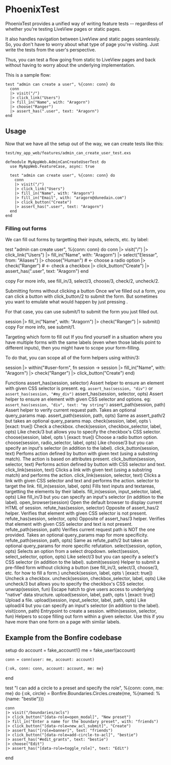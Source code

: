 # PhoenixTest

PhoenixTest provides a unified way of writing feature tests -- regardless of whether you're testing LiveView pages or static pages.

It also handles navigation between LiveView and static pages seamlessly. So, you don't have to worry about what type of page you're visiting. Just write the tests from the user's perspective.

Thus, you can test a flow going from static to LiveView pages and back without having to worry about the underlying implementation.

This is a sample flow:

```
test "admin can create a user", %{conn: conn} do
  conn
  |> visit("/")
  |> click_link("Users")
  |> fill_in("Name", with: "Aragorn")
  |> choose("Ranger")
  |> assert_has(".user", text: "Aragorn")
end
```

## Usage
Now that we have all the setup out of the way, we can create tests like this:

`test/my_app_web/features/admin_can_create_user_test.exs`

```
defmodule MyAppWeb.AdminCanCreateUserTest do
  use MyAppWeb.FeatureCase, async: true

  test "admin can create user", %{conn: conn} do
    conn
    |> visit("/")
    |> click_link("Users")
    |> fill_in("Name", with: "Aragorn")
    |> fill_in("Email", with: "aragorn@dunedain.com")
    |> click_button("Create")
    |> assert_has(".user", text: "Aragorn")
  end
end
```

### Filling out forms
We can fill out forms by targetting their inputs, selects, etc. by label:

test "admin can create user", %{conn: conn} do
  conn
  |> visit("/")
  |> click_link("Users")
  |> fill_in("Name", with: "Aragorn")
  |> select("Elessar", from: "Aliases")
  |> choose("Human") # <- choose a radio option
  |> check("Ranger") # <- check a checkbox
  |> click_button("Create")
  |> assert_has(".user", text: "Aragorn")
end

copy
For more info, see fill_in/3, select/3, choose/3, check/2, uncheck/2.

Submitting forms without clicking a button
Once we've filled out a form, you can click a button with click_button/2 to submit the form. But sometimes you want to emulate what would happen by just pressing <Enter>.

For that case, you can use submit/1 to submit the form you just filled out.

session
|> fill_in("Name", with: "Aragorn")
|> check("Ranger")
|> submit()
copy
For more info, see submit/1.

Targeting which form to fill out
If you find yourself in a situation where you have multiple forms with the same labels (even when those labels point to different inputs), then you might have to scope your form-filling.

To do that, you can scope all of the form helpers using within/3:

session
|> within("#user-form", fn session ->
  session
  |> fill_in("Name", with: "Aragorn")
  |> check("Ranger")
  |> click_button("Create")
end)

Functions
assert_has(session, selector)
Assert helper to ensure an element with given CSS selector is present. eg. `assert_has(session, "div")` or `assert_has(session, "#my_div")`
assert_has(session, selector, opts)
Assert helper to ensure an element with given CSS selector and options. eg: `assert_has(session, "div", text: "my string")`
assert_path(session, path)
Assert helper to verify current request path. Takes an optional query_params map.
assert_path(session, path, opts)
Same as assert_path/2 but takes an optional query_params map.
check(session, label, opts \\ [exact: true])
Check a checkbox.
check(session, checkbox_selector, label, opts)
Like check/3 but allows you to specify the checkbox's CSS selector.
choose(session, label, opts \\ [exact: true])
Choose a radio button option.
choose(session, radio_selector, label, opts)
Like choose/3 but you can specify an input's selector (in addition to the label).
click_button(session, text)
Perfoms action defined by button with given text (using a substring match). The action is based on attributes present.
click_button(session, selector, text)
Performs action defined by button with CSS selector and text.
click_link(session, text)
Clicks a link with given text (using a substring match) and performs the action.
click_link(session, selector, text)
Clicks a link with given CSS selector and text and performs the action. selector to target the link.
fill_in(session, label, opts)
Fills text inputs and textareas, targetting the elements by their labels.
fill_in(session, input_selector, label, opts)
Like fill_in/3 but you can specify an input's selector (in addition to the label).
open_browser(session)
Open the default browser to display current HTML of session.
refute_has(session, selector)
Opposite of assert_has/2 helper. Verifies that element with given CSS selector is not present.
refute_has(session, selector, opts)
Opposite of assert_has/3 helper. Verifies that element with given CSS selector and text is not present.
refute_path(session, path)
Verifies current request path is NOT the one provided. Takes an optional query_params map for more specificity.
refute_path(session, path, opts)
Same as refute_path/2 but takes an optional query_params for more specific refutation.
select(session, option, opts)
Selects an option from a select dropdown.
select(session, select_selector, option, opts)
Like select/3 but you can specify a select's CSS selector (in addition to the label).
submit(session)
Helper to submit a pre-filled form without clicking a button (see fill_in/3, select/3, choose/3, etc. for how to fill a form.)
uncheck(session, label, opts \\ [exact: true])
Uncheck a checkbox.
uncheck(session, checkbox_selector, label, opts)
Like uncheck/3 but allows you to specify the checkbox's CSS selector.
unwrap(session, fun)
Escape hatch to give users access to underlying "native" data structure.
upload(session, label, path, opts \\ [exact: true])
Upload a file.
upload(session, input_selector, label, path, opts)
Like upload/4 but you can specify an input's selector (in addition to the label).
visit(conn, path)
Entrypoint to create a session.
within(session, selector, fun)
Helpers to scope filling out form within a given selector. Use this if you have more than one form on a page with similar labels.


## Example from the Bonfire codebase

  setup do
    account = fake_account!()
    me = fake_user!(account)

    conn = conn(user: me, account: account)

    {:ok, conn: conn, account: account, me: me}
  end
  
  test "I can add a circle to a preset and specify the role", %{conn: conn, me: me} do
    {:ok, circle} = Bonfire.Boundaries.Circles.create(me, %{named: %{name: "bestie"}})

    conn
    |> visit("/boundaries/acls")
    |> click_button("[data-role=open_modal]", "New preset")
    |> fill_in("Enter a name for the boundary preset", with: "friends")
    |> click_button("[data-role=new_acl_submit]", "Create")
    |> assert_has("[role=banner]", text: "friends")
    |> click_button("[data-role=add-circle-to-acl]", "bestie")
    |> assert_has("#edit_grants", text: "bestie")
    |> choose("Edit")
    |> assert_has("[data-role=toggle_role]", text: "Edit")
  end